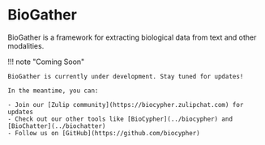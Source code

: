 # BioGather

BioGather is a framework for extracting biological data from text and other modalities.

!!! note "Coming Soon"

    BioGather is currently under development. Stay tuned for updates!

    In the meantime, you can:
    
    - Join our [Zulip community](https://biocypher.zulipchat.com) for updates
    - Check out our other tools like [BioCypher](../biocypher) and [BioChatter](../biochatter)
    - Follow us on [GitHub](https://github.com/biocypher) 